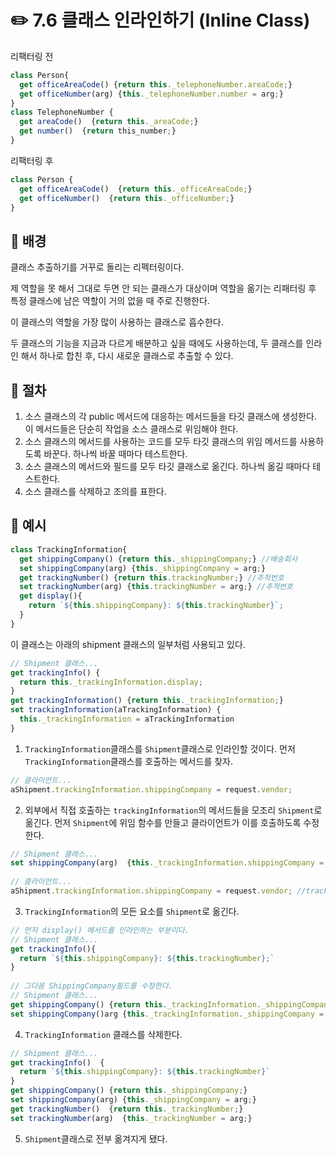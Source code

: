 # ✏️ 7.6 클래스 인라인하기 (Inline Class)

리팩터링 전

```javascript
class Person{
  get officeAreaCode() {return this._telephoneNumber.areaCode;}
  get officeNumber(arg) {this._telephoneNumber.number = arg;}
}
class TelephoneNumber {
  get areaCode()  {return this._areaCode;}
  get number()  {return this_number;}
}
```

리팩터링 후

```javascript
class Person {
  get officeAreaCode()  {return this._officeAreaCode;}
  get officeNumber()  {return this._officeNumber;}
}
```

## 🧷 배경

클래스 추출하기를 거꾸로 돌리는 리펙터링이다.

제 역할을 못 해서 그대로 두면 안 되는 클래스가 대상이며 역할을 옮기는 리패터링 후 특정 클래스에 남은 역할이 거의 없을 때 주로 진행한다.

이 클래스의 역할을 가장 많이 사용하는 클래스로 흡수한다.

두 클래스의 기능을 지금과 다르게 배분하고 싶을 때에도 사용하는데, 두 클래스를 인라인 해서 하나로 합친 후, 다시 새로운 클래스로 추출할 수 있다.

## 🧷 절차

1. 소스 클래스의 각 public 메서드에 대응하는 메서드들을 타깃 클래스에 생성한다. 이 메서드들은 단순히 작업을 소스 클래스로 위임해야 한다.
2. 소스 클래스의 메서드를 사용하는 코드를 모두 타깃 클래스의 위임 메서드를 사용하도록 바꾼다. 하나씩 바꿀 때마다 테스트한다.
3. 소스 클래스의 메서드와 필드를 모두 타깃 클래스로 옮긴다. 하나씩 옮길 때마다 테스트한다.
4. 소스 클래스를 삭제하고 조의를 표한다.

## 🧷 예시

```javascript
class TrackingInformation{
  get shippingCompany() {return this._shippingCompany;} //배송회사
  set shippingCompany(arg) {this._shippingCompany = arg;} 
  get trackingNumber() {return this.trackingNumber;} //추적번호
  set trackingNumber(arg) {this.trackingNumber = arg;} //추적번호
  get display(){
    return `${this.shippingCompany}: ${this.trackingNumber}`;
  }
}
```

이 클래스는 아래의 shipment 클래스의 일부처럼 사용되고 있다.

```javascript
// Shipment 클래스...
get trackingInfo() {
  return this._trackingInformation.display;
}
get trackingInformation() {return this._trackingInformation;}
set trackingInformation(aTrackingInformation) {
  this._trackingInformation = aTrackingInformation
}
```

1. `TrackingInformation`클래스를 `Shipment`클래스로 인라인할 것이다. 먼저 `TrackingInformation`클래스를 호출하는 메서드를 찾자.

```javascript
// 클라이언트...
aShipment.trackingInformation.shippingCompany = request.vendor;
```

2. 외부에서 직접 호출하는 `trackingInformation`의 메서드들을 모조리 `Shipment`로 옮긴다. 먼저 `Shipment`에 위임 함수를 만들고 클라이언트가 이를 호출하도록 수정한다.

```javascript
// Shipment 클래스...
set shippingCompany(arg)  {this._trackingInformation.shippingCompany = arg;}
  
// 클라이언트...
aShipment.trackingInformation.shippingCompany = request.vendor; //trackingInformation을 삭제.
```

3. `TrackingInformation`의 모든 요소를 `Shipment`로 옮긴다.

```javascript
// 먼저 display() 메서드를 인라인하는 부분이다.
// Shipment 클래스...
get trackingInfo(){
  return `${this.shippingCompany}: ${this.trackingNumber};`
}
  
// 그다음 ShippingCompany필드를 수정한다.
// Shipment 클래스...
get shippingCompany() {return this._trackingInformation._shippingCompany;} //_trackingInformation 삭제
set shippingCompany()arg {this._trackingInformation._shippingCompany = arg;} // _trackingInformation 삭제
```

4. `TrackingInformation` 클래스를 삭제한다.

```javascript
// Shipment 클래스...
get trackingInfo()  {
  return `${this.shippingCompany}: ${this.trackingNumber}`
}
get shippingCompany() {return this._shippingCompany;}
set shippingCompany(arg) {this._shippingCompany = arg;}
get trackingNumber()  {return this._trackingNumber;}
set trackingNumber(arg)  {this._trackingNumber = arg;}
```

5. `Shipment`클래스로 전부 옮겨지게 됐다.
